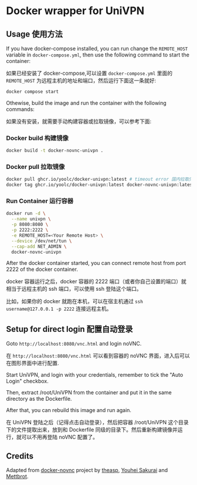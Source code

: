 # Docker wrapper for UniVPN

## Usage 使用方法

If you have docker-compose installed, you can run change the `REMOTE_HOST` variable in `docker-compose.yml`, then use the following command to start the container:

如果已经安装了 docker-compose,可以设置 `docker-compose.yml` 里面的 `REMOTE_HOST` 为远程主机的地址和端口，然后运行下面这一条就好:

```bash
docker compose start
```

Othewise, build the image and run the container with the following commands:

如果没有安装，就需要手动构建容器或拉取镜像，可以参考下面:

### Docker build 构建镜像

```bash
docker build -t docker-novnc-univpn .
```

### Docker pull 拉取镜像

```bash
docker pull ghcr.io/yoolc/docker-univpn:latest # timeout error 国内拉取失败可以执行：docker pull ghcr.nju.edu.cn/yooLc/docker-univpn:latest
docker tag ghcr.io/yoolc/docker-univpn:latest docker-novnc-univpn:latest # retag image name 重命名镜像名
```

### Run Container 运行容器

```bash
docker run -d \
  --name univpn \
  -p 8080:8080 \
  -p 2222:2222 \
  -e REMOTE_HOST=<Your Remote Host> \
  --device /dev/net/tun \
  --cap-add NET_ADMIN \
  docker-novnc-univpn
```

After the docker container started, you can connect remote host from port 2222 of the docker container.

docker 容器运行之后，docker 容器的 2222 端口（或者你自己设置的端口）就相当于远程主机的 ssh 端口，可以使用 ssh 登陆这个端口。

比如，如果你的 docker 就跑在本机，可以在宿主机通过 `ssh username@127.0.0.1 -p 2222` 连接远程主机。

## Setup for direct login 配置自动登录

Goto `http://localhost:8080/vnc.html` and login noVNC.

在 `http://localhost:8080/vnc.html` 可以看到容器的 noVNC 界面，进入后可以在图形界面中进行配置.

Start UniVPN, and login with your credentials, remember to tick the "Auto Login" checkbox.

Then, extract /root/UniVPN from the container and put it in the same directory as the Dockerfile.

After that, you can rebuild this image and run again.

在 UniVPN 登陆之后（记得点击自动登录），然后把容器 /root/UniVPN 这个目录下的文件提取出来，放到和 Dockerfile 同级的目录下。然后重新构建镜像并运行，就可以不用再登陆 noVNC 配置了。

## Credits

Adapted from [docker-novnc](https://github.com/theasp/docker-novnc) project by [theasp](https://github.com/theasp), [Youhei Sakurai](https://github.com/sakurai-youhei) and [Mettbrot](https://github.com/Mettbrot).
